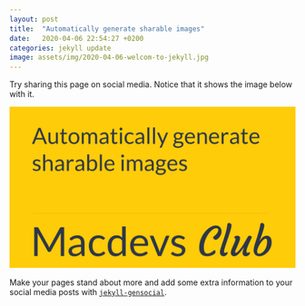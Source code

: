 ```yaml
---
layout: post
title:  "Automatically generate sharable images"
date:   2020-04-06 22:54:27 +0200
categories: jekyll update
image: assets/img/2020-04-06-welcom-to-jekyll.jpg
---
```

Try sharing this page on social media. Notice that it shows the image below with it.

![The gensocial image generated for this page](/assets/img/2020-04-06-welcom-to-jekyll.jpg)

Make your pages stand about more and add some extra information to your social media posts with [`jekyll-gensocial`](https://github.com/boyvanamstel/jekyll-gensocial).
